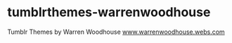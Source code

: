 tumblrthemes-warrenwoodhouse
============================

Tumblr Themes by Warren Woodhouse
www.warrenwoodhouse.webs.com
